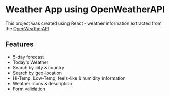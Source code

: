 # Weather App using OpenWeatherAPI

This project was created using React - weather information extracted from the [OpenWeatherAPI](https://openweathermap.org/api)

## Features

 - 5-day forecast
 - Today's Weather
 - Search by city & country
 - Search by geo-location
 - Hi-Temp, Low-Temp, feels-like & humidity information
 - Weather icons & description
 - Form validation
